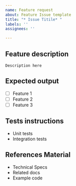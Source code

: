 ```yaml
---
name: Feature request
about: Feature Issue template
title: "* Issue Titile* "
labels: ''
assignees: ''

---
```


## Feature description
`Description here`

## Expected output
- [ ] Feature 1
- [ ] Feature 2
- [ ] Feature 3

## Tests instructions
- Unit tests
- Integration tests

## References Material
- Technical Specs
- Related docs
- Example code
